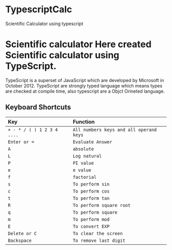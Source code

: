 # TypescriptCalc
Scientific Calculator using typescript
# Scientific calculator Here created Scientific calculator using TypeScript. 
TypeScript is a superset of JavaScript which are developed by Microsoft in October 2012. 
TypeScript are strongly typed language which means types are checked at compile time, also typescript are a Objct Orineted language. 
## Keyboard Shortcuts 
| Key | Function | 
| :-------- | :------- | 
| `+ - * / ( ) 1 2 3 4 ....` | `All numbers keys and all operand keys` | 
| `Enter or =` | `Evaluate Answer` | 
| `A` | `absolute` | 
| `L` | `Log natural` | 
| `P` | `PI value` | 
| `e` | `e value` | 
| `f` | `factorial` | 
| `s` | `To perform sin` | 
| `c` | `To perform cos` | 
| `t` | `To perform tan` |
| `R` | `To perform square root` |
| `q` | `To perform square` |
| `m` | `To perform mod` |
| `E` | `To convert EXP` |
| `Delete or C` | `To clear the screen` | 
| `Backspace` | `To remove last digit` |
